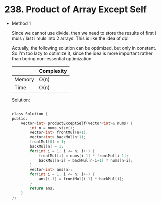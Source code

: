 # 238. Product of Array Except Self
- Method 1

    Since we cannot use divide, then we need to store the results of first i muls / last i muls into 2 arrays. This is like the idea of dp!

    Actually, the following solution can be optimized, but only in constant. So I'm too lazy to optimize it, since the idea is more important rather than boring non-essential optimization.

    | |   Complexity  |
    | ----------- | ----------- | 
    |  Memory     | O(n) | 
    |      Time       |  O(n) | 


    Solution:

    ``` h

    class Solution {
    public:
        vector<int> productExceptSelf(vector<int>& nums) {
            int n = nums.size();
            vector<int> frontMul(n+1);
            vector<int> backMul(n+1);
            frontMul[0] = 1;
            backMul[n] = 1;
            for(int i = 1; i <= n; i++) {
                frontMul[i] = nums[i-1] * frontMul[i-1];
                backMul[n-i] = backMul[n-i+1] * nums[n-i];
            }
            vector<int> ans(n);
            for(int i = 1; i <= n; i++) {
                ans[i-1] = frontMul[i-1] * backMul[i];
            }
            return ans;
        }
    };

    ```

<!-- - Method 2

    This is another method.

    | |   Complexity  |
    | ----------- | ----------- | 
    |  Memory     | O(n) | 
    |      Time       |  O(n) | 


    Solution:

    ``` h



    ```

- Additional Knowledge:
       
    Here are some additional knowledge.



<br> -->